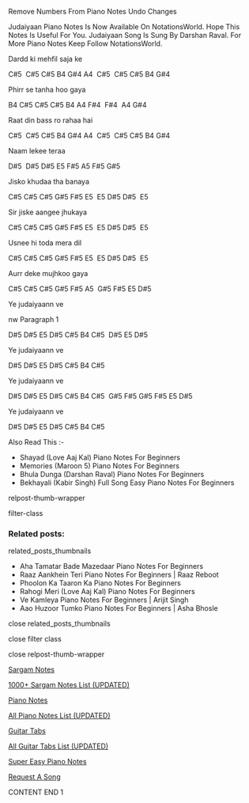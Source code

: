 
Remove Numbers From Piano Notes
Undo Changes

Judaiyaan Piano Notes Is Now Available On NotationsWorld. Hope This Notes Is Useful For You. Judaiyaan Song Is Sung By Darshan Raval. For More Piano Notes Keep Follow NotationsWorld.

Dardd ki mehfil saja ke

C#5  C#5 C#5 B4 G#4 A4  C#5  C#5 C#5 B4 G#4

Phirr se tanha hoo gaya

B4 C#5 C#5 C#5 B4 A4 F#4  F#4  A4 G#4

Raat din bass ro rahaa hai

C#5  C#5 C#5 B4 G#4 A4  C#5  C#5 C#5 B4 G#4

Naam lekee teraa

D#5  D#5 D#5 E5 F#5 A5 F#5 G#5

Jisko khudaa tha banaya

C#5 C#5 C#5 G#5 F#5 E5  E5 D#5 D#5  E5

Sir jiske aangee jhukaya

C#5 C#5 C#5 G#5 F#5 E5  E5 D#5 D#5  E5

Usnee hi toda mera dil

C#5 C#5 C#5 G#5 F#5 E5  E5 D#5 D#5  E5

Aurr deke mujhkoo gaya

C#5 C#5 C#5 G#5 F#5 A5  G#5 F#5 E5 D#5

Ye judaiyaann ve

nw Paragraph 1

D#5 D#5 E5 D#5 C#5 B4 C#5  D#5 E5 D#5

Ye judaiyaann ve

D#5 D#5 E5 D#5 C#5 B4 C#5

Ye judaiyaann ve

D#5 D#5 E5 D#5 C#5 B4 C#5  G#5 F#5 G#5 F#5 E5 D#5

Ye judaiyaann ve

D#5 D#5 E5 D#5 C#5 B4 C#5

Also Read This :-

* Shayad (Love Aaj Kal) Piano Notes For Beginners
* Memories (Maroon 5) Piano Notes For Beginners
* Bhula Dunga (Darshan Raval) Piano Notes For Beginners
* Bekhayali (Kabir Singh) Full Song Easy Piano Notes For Beginners

relpost-thumb-wrapper

filter-class

### Related posts:

related_posts_thumbnails

* Aha Tamatar Bade Mazedaar Piano Notes For Beginners
* Raaz Aankhein Teri Piano Notes For Beginners | Raaz Reboot
* Phoolon Ka Taaron Ka Piano Notes For Beginners
* Rahogi Meri (Love Aaj Kal) Piano Notes For Beginners
* Ve Kamleya Piano Notes For Beginners | Arijit Singh
* Aao Huzoor Tumko Piano Notes For Beginners | Asha Bhosle

close related_posts_thumbnails

close filter class

close relpost-thumb-wrapper

[Sargam Notes](https://www.notationsworld.com/sargam-notes.html)

[1000+ Sargam Notes List (UPDATED)](https://www.notationsworld.com/all-songs-list-sargam-notes.html)

[Piano Notes](https://www.notationsworld.com/piano-notes.html)

[All Piano Notes List (UPDATED)](https://www.notationsworld.com/all-songs-list-piano-notes.html)

[Guitar Tabs](https://www.notationsworld.com/guitar-tabs.html)

[All Guitar Tabs List (UPDATED)](https://www.notationsworld.com/all-songs-list-guitar-tabs.html)

[Super Easy Piano Notes](https://studywall.in/)

[Request A Song](https://www.notationsworld.com/request-a-song.html)

CONTENT END 1

